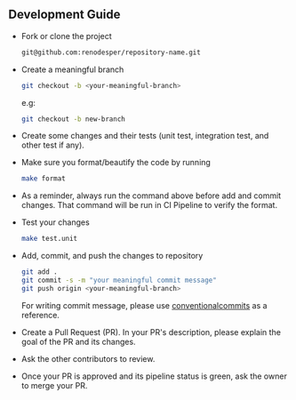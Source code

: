 ## Development Guide

- Fork or clone the project

    ```sh
    git@github.com:renodesper/repository-name.git
    ```

- Create a meaningful branch

    ```sh
    git checkout -b <your-meaningful-branch>
    ```

    e.g:

    ```sh
    git checkout -b new-branch
    ```

- Create some changes and their tests (unit test, integration test, and other test if any).

- Make sure you format/beautify the code by running

    ```sh
    make format
    ```

- As a reminder, always run the command above before add and commit changes.
    That command will be run in CI Pipeline to verify the format.

- Test your changes

    ```sh
    make test.unit
    ```

- Add, commit, and push the changes to repository

    ```sh
    git add .
    git commit -s -m "your meaningful commit message"
    git push origin <your-meaningful-branch>
    ```

    For writing commit message, please use [conventionalcommits](https://www.conventionalcommits.org/en/v1.0.0/) as a reference.

- Create a Pull Request (PR). In your PR's description, please explain the goal of the PR and its changes.

- Ask the other contributors to review.

- Once your PR is approved and its pipeline status is green, ask the owner to merge your PR.

